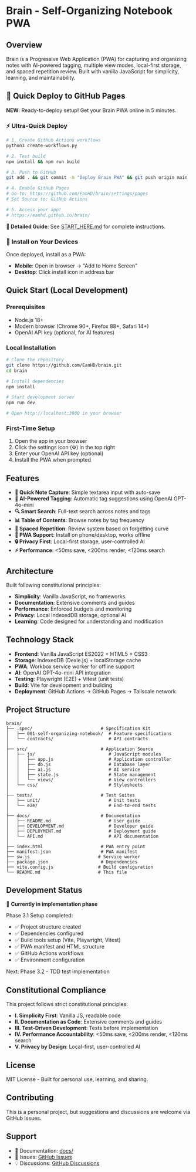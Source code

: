 # Brain - Self-Organizing Notebook PWA

## Overview
Brain is a Progressive Web Application (PWA) for capturing and organizing notes with AI-powered tagging, multiple view modes, local-first storage, and spaced repetition review. Built with vanilla JavaScript for simplicity, learning, and maintainability.

## 🚀 Quick Deploy to GitHub Pages

**NEW**: Ready-to-deploy setup! Get your Brain PWA online in 5 minutes.

### ⚡ Ultra-Quick Deploy

```bash
# 1. Create GitHub Actions workflows
python3 create-workflows.py

# 2. Test build
npm install && npm run build

# 3. Push to GitHub
git add . && git commit -m "Deploy Brain PWA" && git push origin main

# 4. Enable GitHub Pages
# Go to: https://github.com/EanHD/brain/settings/pages
# Set Source to: GitHub Actions

# 5. Access your app!
# https://eanhd.github.io/brain/
```

**📖 Detailed Guide**: See [START_HERE.md](START_HERE.md) for complete instructions.

### 📱 Install on Your Devices

Once deployed, install as a PWA:
- **Mobile**: Open in browser → "Add to Home Screen"
- **Desktop**: Click install icon in address bar

## Quick Start (Local Development)

### Prerequisites
- Node.js 18+ 
- Modern browser (Chrome 90+, Firefox 88+, Safari 14+)
- OpenAI API key (optional, for AI features)

### Local Installation
```bash
# Clone the repository
git clone https://github.com/EanHD/brain.git
cd brain

# Install dependencies
npm install

# Start development server
npm run dev

# Open http://localhost:3000 in your browser
```

### First-Time Setup
1. Open the app in your browser
2. Click the settings icon (⚙️) in the top right
3. Enter your OpenAI API key (optional)
4. Install the PWA when prompted

## Features
- **📝 Quick Note Capture**: Simple textarea input with auto-save
- **🤖 AI-Powered Tagging**: Automatic tag suggestions using OpenAI GPT-4o-mini
- **🔍 Smart Search**: Full-text search across notes and tags
- **📊 Table of Contents**: Browse notes by tag frequency
- **🧠 Spaced Repetition**: Review system based on forgetting curve
- **📱 PWA Support**: Install on phone/desktop, works offline
- **🔒 Privacy First**: Local-first storage, user-controlled AI
- **⚡ Performance**: <50ms save, <200ms render, <120ms search

## Architecture
Built following constitutional principles:
- **Simplicity**: Vanilla JavaScript, no frameworks
- **Documentation**: Extensive comments and guides
- **Performance**: Enforced budgets and monitoring
- **Privacy**: Local IndexedDB storage, optional AI
- **Learning**: Code designed for understanding and modification

## Technology Stack
- **Frontend**: Vanilla JavaScript ES2022 + HTML5 + CSS3
- **Storage**: IndexedDB (Dexie.js) + localStorage cache
- **PWA**: Workbox service worker for offline support
- **AI**: OpenAI GPT-4o-mini API integration
- **Testing**: Playwright (E2E) + Vitest (unit tests)
- **Build**: Vite for development and building
- **Deployment**: GitHub Actions → GitHub Pages → Tailscale network

## Project Structure
```
brain/
├── .spec/                          # Specification Kit
│   ├── 001-self-organizing-notebook/  # Feature specifications
│   └── contracts/                     # API contracts
│
├── src/                            # Application Source
│   ├── js/                            # JavaScript modules
│   │   ├── app.js                     # Application controller
│   │   ├── db.js                      # Database layer
│   │   ├── ai.js                      # AI service
│   │   ├── state.js                   # State management
│   │   └── views/                     # View controllers
│   └── css/                           # Stylesheets
│
├── tests/                          # Test Suites
│   ├── unit/                          # Unit tests
│   └── e2e/                           # End-to-end tests
│
├── docs/                           # Documentation
│   ├── README.md                      # User guide
│   ├── DEVELOPMENT.md                 # Developer guide
│   ├── DEPLOYMENT.md                  # Deployment guide
│   └── API.md                         # API documentation
│
├── index.html                      # PWA entry point
├── manifest.json                   # PWA manifest
├── sw.js                          # Service worker
├── package.json                    # Dependencies
├── vite.config.js                 # Build configuration
└── README.md                      # This file
```

## Development Status
🚧 **Currently in implementation phase**

Phase 3.1 Setup completed:
- ✅ Project structure created
- ✅ Dependencies configured
- ✅ Build tools setup (Vite, Playwright, Vitest)
- ✅ PWA manifest and HTML structure
- ✅ GitHub Actions workflows
- ✅ Environment configuration

Next: Phase 3.2 - TDD test implementation

## Constitutional Compliance
This project follows strict constitutional principles:
- **I. Simplicity First**: Vanilla JS, readable code
- **II. Documentation as Code**: Extensive comments and guides  
- **III. Test-Driven Development**: Tests before implementation
- **IV. Performance Accountability**: <50ms save, <200ms render, <120ms search
- **V. Privacy by Design**: Local-first, user-controlled AI

## License
MIT License - Built for personal use, learning, and sharing.

## Contributing
This is a personal project, but suggestions and discussions are welcome via GitHub Issues.

## Support
- 📖 Documentation: [docs/](docs/)
- 🐛 Issues: [GitHub Issues](https://github.com/EanHD/brain/issues)
- 💡 Discussions: [GitHub Discussions](https://github.com/EanHD/brain/discussions)